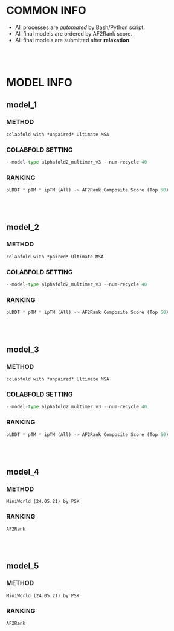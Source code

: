 # COMMON INFO
* All processes are *automated* by Bash/Python script.
* All final models are ordered by AF2Rank score.
* All final models are submitted after **relaxation**.
<br/>
<br/>

# MODEL INFO
## model_1
### METHOD
    colabfold with *unpaired* Ultimate MSA
### COLABFOLD SETTING
```python
--model-type alphafold2_multimer_v3 --num-recycle 40
```
### RANKING
```python
pLDDT * pTM * ipTM (All) -> AF2Rank Composite Score (Top 50)
```
<br/>
<br/>

## model_2
### METHOD
    colabfold with *paired* Ultimate MSA
### COLABFOLD SETTING
```python
--model-type alphafold2_multimer_v3 --num-recycle 40
```
### RANKING
```python
pLDDT * pTM * ipTM (All) -> AF2Rank Composite Score (Top 50)
```
<br/>
<br/>

## model_3
### METHOD
    colabfold with *unpaired* Ultimate MSA
### COLABFOLD SETTING
```python
--model-type alphafold2_multimer_v3 --num-recycle 40
```
### RANKING
```python
pLDDT * pTM * ipTM (All) -> AF2Rank Composite Score (Top 50)
```
<br/>
<br/>

## model_4
### METHOD
    MiniWorld (24.05.21) by PSK
### RANKING
```python
AF2Rank
```
<br/>
<br/>

## model_5
### METHOD
    MiniWorld (24.05.21) by PSK
### RANKING
```python
AF2Rank
```
<br/>
<br/>
    